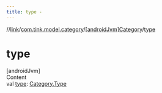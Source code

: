 ```yaml
---
title: type -
---
```

//[link](../../index.md)/[com.tink.model.category](../index.md)/[[androidJvm]Category](index.md)/[type](type.md)



# type  
[androidJvm]  
Content  
val [type](type.md): [Category.Type](-type/index.md)  



